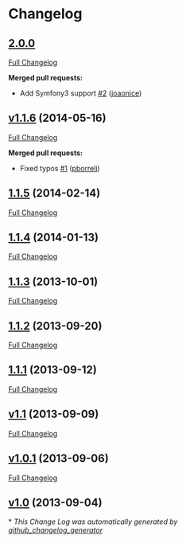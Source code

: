 # Changelog

## [2.0.0](https://github.com/seegno/SeegnoBootstrapBundle/tree/2.0.0)

[Full Changelog](https://github.com/seegno/SeegnoBootstrapBundle/compare/v1.1.6...2.0.0)

**Merged pull requests:**

- Add Symfony3 support [\#2](https://github.com/seegno/SeegnoBootstrapBundle/pull/2) ([joaonice](https://github.com/joaonice))

## [v1.1.6](https://github.com/seegno/SeegnoBootstrapBundle/tree/v1.1.6) (2014-05-16)
[Full Changelog](https://github.com/seegno/SeegnoBootstrapBundle/compare/1.1.5...v1.1.6)

**Merged pull requests:**

- Fixed typos [\#1](https://github.com/seegno/SeegnoBootstrapBundle/pull/1) ([pborreli](https://github.com/pborreli))

## [1.1.5](https://github.com/seegno/SeegnoBootstrapBundle/tree/1.1.5) (2014-02-14)
[Full Changelog](https://github.com/seegno/SeegnoBootstrapBundle/compare/1.1.4...1.1.5)

## [1.1.4](https://github.com/seegno/SeegnoBootstrapBundle/tree/1.1.4) (2014-01-13)
[Full Changelog](https://github.com/seegno/SeegnoBootstrapBundle/compare/1.1.3...1.1.4)

## [1.1.3](https://github.com/seegno/SeegnoBootstrapBundle/tree/1.1.3) (2013-10-01)
[Full Changelog](https://github.com/seegno/SeegnoBootstrapBundle/compare/1.1.2...1.1.3)

## [1.1.2](https://github.com/seegno/SeegnoBootstrapBundle/tree/1.1.2) (2013-09-20)
[Full Changelog](https://github.com/seegno/SeegnoBootstrapBundle/compare/1.1.1...1.1.2)

## [1.1.1](https://github.com/seegno/SeegnoBootstrapBundle/tree/1.1.1) (2013-09-12)
[Full Changelog](https://github.com/seegno/SeegnoBootstrapBundle/compare/v1.1...1.1.1)

## [v1.1](https://github.com/seegno/SeegnoBootstrapBundle/tree/v1.1) (2013-09-09)
[Full Changelog](https://github.com/seegno/SeegnoBootstrapBundle/compare/v1.0.1...v1.1)

## [v1.0.1](https://github.com/seegno/SeegnoBootstrapBundle/tree/v1.0.1) (2013-09-06)
[Full Changelog](https://github.com/seegno/SeegnoBootstrapBundle/compare/v1.0...v1.0.1)

## [v1.0](https://github.com/seegno/SeegnoBootstrapBundle/tree/v1.0) (2013-09-04)


\* *This Change Log was automatically generated by [github_changelog_generator](https://github.com/skywinder/Github-Changelog-Generator)*
